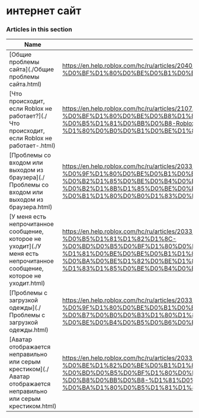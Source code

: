 # интернет сайт  
### Articles in this section
Name|URL
-|-
[Общие проблемы сайта](./Общие проблемы сайта.html) |https://en.help.roblox.com/hc/ru/articles/204038784-%D0%9E%D0%B1%D1%89%D0%B8%D0%B5-%D0%BF%D1%80%D0%BE%D0%B1%D0%BB%D0%B5%D0%BC%D1%8B-%D1%81%D0%B0%D0%B9%D1%82%D0%B0
[Что происходит, если Roblox не работает?](./Что происходит, если Roblox не работает-.html) |https://en.help.roblox.com/hc/ru/articles/210785523-%D0%A7%D1%82%D0%BE-%D0%BF%D1%80%D0%BE%D0%B8%D1%81%D1%85%D0%BE%D0%B4%D0%B8%D1%82-%D0%B5%D1%81%D0%BB%D0%B8-Roblox-%D0%BD%D0%B5-%D1%80%D0%B0%D0%B1%D0%BE%D1%82%D0%B0%D0%B5%D1%82-
[Проблемы со входом или выходом из браузера](./Проблемы со входом или выходом из браузера.html) |https://en.help.roblox.com/hc/ru/articles/203312820-%D0%9F%D1%80%D0%BE%D0%B1%D0%BB%D0%B5%D0%BC%D1%8B-%D1%81%D0%BE-%D0%B2%D1%85%D0%BE%D0%B4%D0%BE%D0%BC-%D0%B8%D0%BB%D0%B8-%D0%B2%D1%8B%D1%85%D0%BE%D0%B4%D0%BE%D0%BC-%D0%B8%D0%B7-%D0%B1%D1%80%D0%B0%D1%83%D0%B7%D0%B5%D1%80%D0%B0
[У меня есть непрочитанное сообщение, которое не уходит](./У меня есть непрочитанное сообщение, которое не уходит.html) |https://en.help.roblox.com/hc/ru/articles/203312970-%D0%A3-%D0%BC%D0%B5%D0%BD%D1%8F-%D0%B5%D1%81%D1%82%D1%8C-%D0%BD%D0%B5%D0%BF%D1%80%D0%BE%D1%87%D0%B8%D1%82%D0%B0%D0%BD%D0%BD%D0%BE%D0%B5-%D1%81%D0%BE%D0%BE%D0%B1%D1%89%D0%B5%D0%BD%D0%B8%D0%B5-%D0%BA%D0%BE%D1%82%D0%BE%D1%80%D0%BE%D0%B5-%D0%BD%D0%B5-%D1%83%D1%85%D0%BE%D0%B4%D0%B8%D1%82
[Проблемы с загрузкой одежды](./Проблемы с загрузкой одежды.html) |https://en.help.roblox.com/hc/ru/articles/203312930-%D0%9F%D1%80%D0%BE%D0%B1%D0%BB%D0%B5%D0%BC%D1%8B-%D1%81-%D0%B7%D0%B0%D0%B3%D1%80%D1%83%D0%B7%D0%BA%D0%BE%D0%B9-%D0%BE%D0%B4%D0%B5%D0%B6%D0%B4%D1%8B
[Аватар отображается неправильно или серым крестиком](./Аватар отображается неправильно или серым крестиком.html) |https://en.help.roblox.com/hc/ru/articles/203312960-%D0%90%D0%B2%D0%B0%D1%82%D0%B0%D1%80-%D0%BE%D1%82%D0%BE%D0%B1%D1%80%D0%B0%D0%B6%D0%B0%D0%B5%D1%82%D1%81%D1%8F-%D0%BD%D0%B5%D0%BF%D1%80%D0%B0%D0%B2%D0%B8%D0%BB%D1%8C%D0%BD%D0%BE-%D0%B8%D0%BB%D0%B8-%D1%81%D0%B5%D1%80%D1%8B%D0%BC-%D0%BA%D1%80%D0%B5%D1%81%D1%82%D0%B8%D0%BA%D0%BE%D0%BC